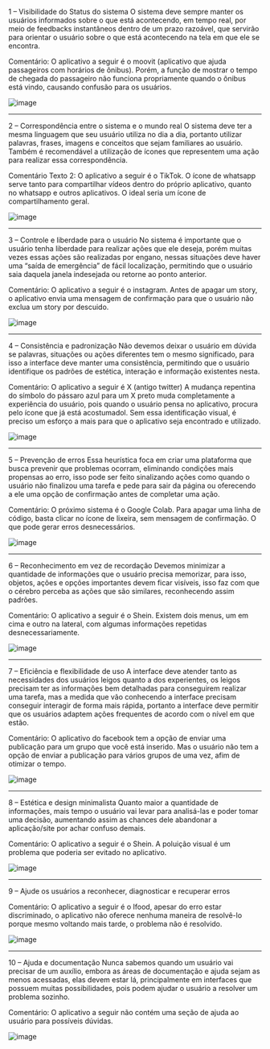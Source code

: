 1 – Visibilidade do Status do sistema
O sistema deve sempre manter os usuários informados sobre o que está acontecendo, em tempo real, por meio de feedbacks instantâneos dentro de um prazo razoável, que servirão para orientar o usuário sobre o que está acontecendo na tela em que ele se encontra.

Comentário: O aplicativo a seguir é o moovit (aplicativo que ajuda passageiros com horários de ônibus). Porém, a função de mostrar o tempo de chegada do passageiro não funciona propriamente quando o ônibus está vindo, causando confusão para os usuários.

![image](https://github.com/AmendoaM/Bertoti/assets/111988963/eea05afd-bab3-4251-819f-a1fbf1744077)


--------------------------------------------------------------------------------------------------------------------------------------------------------------------

 2 – Correspondência entre o sistema e o mundo real
O sistema deve ter a mesma linguagem que seu usuário utiliza no dia a dia, portanto utilizar palavras, frases, imagens e conceitos que sejam familiares ao usuário. Também é recomendável a utilização de ícones que representem uma ação para realizar essa correspondência.

Comentário Texto 2: O aplicativo a seguir é o TikTok. O ícone de whatsapp serve tanto para compartilhar vídeos dentro do próprio aplicativo, quanto no whatsapp e outros aplicativos. O ideal seria um ícone de compartilhamento geral.

![image](https://github.com/AmendoaM/Bertoti/assets/111988963/c15080ad-7560-465d-83bb-9fbd8d833d17)


--------------------------------------------------------------------------------------------------------------------------------------------------------------------
 
 3 – Controle e liberdade para o usuário
No sistema é importante que o usuário tenha liberdade para realizar ações que ele deseja, porém muitas vezes essas ações são realizadas por engano, nessas situações deve haver uma “saída de emergência” de fácil localização, permitindo que o usuário saia daquela janela indesejada ou retorne ao ponto anterior.

Comentário: O aplicativo a seguir é o instagram. Antes de apagar um story, o aplicativo envia uma mensagem de confirmação para que o usuário não exclua um story por descuido.

![image](https://github.com/AmendoaM/Bertoti/assets/111988963/9a6b69a3-62fd-4f6c-8f0f-15b12e8d3f56)


--------------------------------------------------------------------------------------------------------------------------------------------------------------------

4 – Consistência e padronização
Não devemos deixar o usuário em dúvida se palavras, situações ou ações diferentes tem o mesmo significado, para isso a interface deve manter uma consistência, permitindo que o usuário identifique os padrões de estética, interação e informação existentes nesta.

Comentário: O aplicativo a seguir é X (antigo twitter) A mudança repentina do símbolo do pássaro azul para um X preto muda completamente a experiência do usuário, pois quando o usuário pensa no aplicativo, procura pelo ícone que já está acostumadol. Sem essa identificação visual, é preciso um esforço a mais para que o aplicativo seja encontrado e utilizado.

![image](https://github.com/AmendoaM/Bertoti/assets/111988963/23b0b0db-b696-4535-96d9-b4202080cd14)


--------------------------------------------------------------------------------------------------------------------------------------------------------------------

5 – Prevenção de erros
Essa heurística foca em criar uma plataforma que busca prevenir que problemas ocorram, eliminando condições mais propensas ao erro, isso pode ser feito sinalizando ações como quando o usuário não finalizou uma tarefa e pede para sair da página ou oferecendo a ele uma opção de confirmação antes de completar uma ação.

Comentário: O próximo sistema é o Google Colab. Para apagar uma linha de código, basta clicar no ícone de lixeira, sem mensagem de confirmação. O que pode gerar erros desnecessários. 

![image](https://github.com/AmendoaM/Bertoti/assets/111988963/85a4f438-7e2a-4274-b9ca-6425b6531303)


--------------------------------------------------------------------------------------------------------------------------------------------------------------------

6 – Reconhecimento em vez de recordação
Devemos minimizar a quantidade de informações que o usuário precisa memorizar, para isso, objetos, ações e opções importantes devem ficar visíveis, isso faz com que o cérebro perceba as ações que são similares, reconhecendo assim padrões.

Comentário: O aplicativo a seguir é o Shein. Existem dois menus, um em cima e outro na lateral, com algumas informações repetidas desnecessariamente. 

![image](https://github.com/AmendoaM/Bertoti/assets/111988963/e91b9b9b-cda3-4a1e-97f3-133a7d8f3334)


--------------------------------------------------------------------------------------------------------------------------------------------------------------------

7 – Eficiência e flexibilidade de uso
A interface deve atender tanto as necessidades dos usuários leigos quanto a dos experientes, os leigos precisam ter as informações bem detalhadas para conseguirem realizar uma tarefa, mas a medida que vão conhecendo a interface precisam conseguir interagir de forma mais rápida, portanto a interface deve permitir que os usuários adaptem ações frequentes de acordo com o nível em que estão.

Comentário: O aplicativo do facebook tem a opção de enviar uma publicação para um grupo que você está inserido. Mas o usuário não tem a opção de enviar a publicação para vários grupos de uma vez, afim de otimizar o tempo.

![image](https://github.com/AmendoaM/Bertoti/assets/111988963/9987fee0-0a7c-44f1-855c-15c4dcdf4952)


--------------------------------------------------------------------------------------------------------------------------------------------------------------------

8 – Estética e design minimalista
Quanto maior a quantidade de informações, mais tempo o usuário vai levar para analisá-las e poder tomar uma decisão, aumentando assim as chances dele abandonar a aplicação/site por achar confuso demais.

Comentário: O aplicativo a seguir é o Shein. A poluição visual é um problema que poderia ser evitado no aplicativo.

![image](https://github.com/AmendoaM/Bertoti/assets/111988963/db3d790d-9a92-4f84-91eb-1dce3b1fb0cf)


--------------------------------------------------------------------------------------------------------------------------------------------------------------------

9 – Ajude os usuários a reconhecer, diagnosticar e recuperar erros

Comentário: O aplicativo a seguir é o Ifood, apesar do erro estar discriminado, o aplicativo não oferece nenhuma maneira de resolvê-lo porque mesmo voltando mais tarde, o problema não é resolvido. 

![image](https://github.com/AmendoaM/Bertoti/assets/111988963/f487560e-dded-4b4c-97e3-c5fc2dd24e66)


--------------------------------------------------------------------------------------------------------------------------------------------------------------------

10 – Ajuda e documentação
Nunca sabemos quando um usuário vai precisar de um auxílio, embora as áreas de documentação e ajuda sejam as menos acessadas, elas devem estar lá, principalmente em interfaces que possuem muitas possibilidades, pois podem ajudar o usuário a resolver um problema sozinho.  

Comentário: O aplicativo a seguir não contém uma seção de ajuda ao usuário para possíveis dúvidas.

![image](https://github.com/AmendoaM/Bertoti/assets/111988963/4d7d60bb-2446-4f29-9634-315b4d5558a3)


